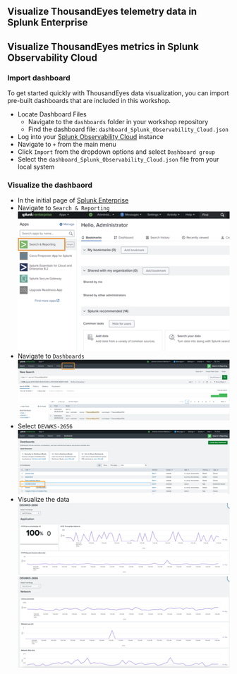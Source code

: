 
## Visualize ThousandEyes telemetry data in Splunk Enterprise




## Visualize ThousandEyes metrics in Splunk Observability Cloud

### Import dashboard

To get started quickly with ThousandEyes data visualization, you can import pre-built dashboards that are included in this workshop.

- Locate Dashboard Files
    - Navigate to the `dashboards` folder in your workshop repository
    - Find the dashboard file: `dashboard_Splunk_Observability_Cloud.json`
- Log into your [Splunk Observability Cloud](https://app.us1.signalfx.com/) instance
- Navigate to `+` from the main menu
- Click `Import` from the dropdown options and select `Dashboard group`
- Select the `dashboard_Splunk_Observability_Cloud.json` file from your local system

### Visualize the dashbaord

- In the initial page of [Splunk Enterprise](https://splunk.pseudoco.net)
- Navigate to `Search & Reporting`
![Search](img/splunkEnterprise/search.png)
- Navigate to `Dashboards`
![Dashboards](img/splunkEnterprise/dashboard.png)
- Select `DEVWKS-2656`
![Dashboards](img/splunkEnterprise/dashboardDEVWKS.png)
- Visualize the data
![Dashboard Application](img/splunkEnterprise/dashboardApplication.png)
![Dasboard Network](img/splunkEnterprise/dashboardNetwork.png)